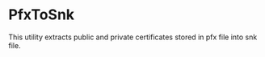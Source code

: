 # PfxToSnk

This utility extracts public and private certificates stored in pfx file into snk file.
